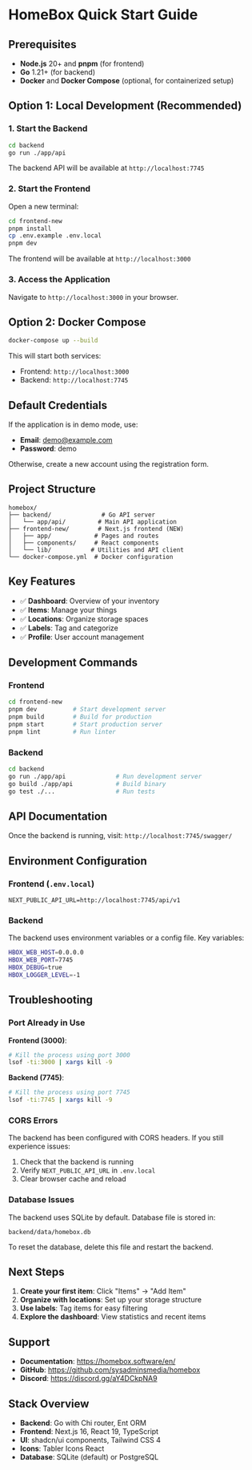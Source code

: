 # HomeBox Quick Start Guide

## Prerequisites

- **Node.js** 20+ and **pnpm** (for frontend)
- **Go** 1.21+ (for backend)
- **Docker** and **Docker Compose** (optional, for containerized setup)

## Option 1: Local Development (Recommended)

### 1. Start the Backend

```bash
cd backend
go run ./app/api
```

The backend API will be available at `http://localhost:7745`

### 2. Start the Frontend

Open a new terminal:

```bash
cd frontend-new
pnpm install
cp .env.example .env.local
pnpm dev
```

The frontend will be available at `http://localhost:3000`

### 3. Access the Application

Navigate to `http://localhost:3000` in your browser.

## Option 2: Docker Compose

```bash
docker-compose up --build
```

This will start both services:
- Frontend: `http://localhost:3000`
- Backend: `http://localhost:7745`

## Default Credentials

If the application is in demo mode, use:
- **Email**: demo@example.com
- **Password**: demo

Otherwise, create a new account using the registration form.

## Project Structure

```
homebox/
├── backend/              # Go API server
│   └── app/api/         # Main API application
├── frontend-new/        # Next.js frontend (NEW)
│   ├── app/            # Pages and routes
│   ├── components/     # React components
│   └── lib/           # Utilities and API client
└── docker-compose.yml  # Docker configuration
```

## Key Features

- ✅ **Dashboard**: Overview of your inventory
- ✅ **Items**: Manage your things
- ✅ **Locations**: Organize storage spaces
- ✅ **Labels**: Tag and categorize
- ✅ **Profile**: User account management

## Development Commands

### Frontend

```bash
cd frontend-new
pnpm dev          # Start development server
pnpm build        # Build for production
pnpm start        # Start production server
pnpm lint         # Run linter
```

### Backend

```bash
cd backend
go run ./app/api              # Run development server
go build ./app/api            # Build binary
go test ./...                 # Run tests
```

## API Documentation

Once the backend is running, visit:
`http://localhost:7745/swagger/`

## Environment Configuration

### Frontend (`.env.local`)

```env
NEXT_PUBLIC_API_URL=http://localhost:7745/api/v1
```

### Backend

The backend uses environment variables or a config file. Key variables:

```bash
HBOX_WEB_HOST=0.0.0.0
HBOX_WEB_PORT=7745
HBOX_DEBUG=true
HBOX_LOGGER_LEVEL=-1
```

## Troubleshooting

### Port Already in Use

**Frontend (3000)**:
```bash
# Kill the process using port 3000
lsof -ti:3000 | xargs kill -9
```

**Backend (7745)**:
```bash
# Kill the process using port 7745
lsof -ti:7745 | xargs kill -9
```

### CORS Errors

The backend has been configured with CORS headers. If you still experience issues:
1. Check that the backend is running
2. Verify `NEXT_PUBLIC_API_URL` in `.env.local`
3. Clear browser cache and reload

### Database Issues

The backend uses SQLite by default. Database file is stored in:
```
backend/data/homebox.db
```

To reset the database, delete this file and restart the backend.

## Next Steps

1. **Create your first item**: Click "Items" → "Add Item"
2. **Organize with locations**: Set up your storage structure
3. **Use labels**: Tag items for easy filtering
4. **Explore the dashboard**: View statistics and recent items

## Support

- **Documentation**: https://homebox.software/en/
- **GitHub**: https://github.com/sysadminsmedia/homebox
- **Discord**: https://discord.gg/aY4DCkpNA9

## Stack Overview

- **Backend**: Go with Chi router, Ent ORM
- **Frontend**: Next.js 16, React 19, TypeScript
- **UI**: shadcn/ui components, Tailwind CSS 4
- **Icons**: Tabler Icons React
- **Database**: SQLite (default) or PostgreSQL

